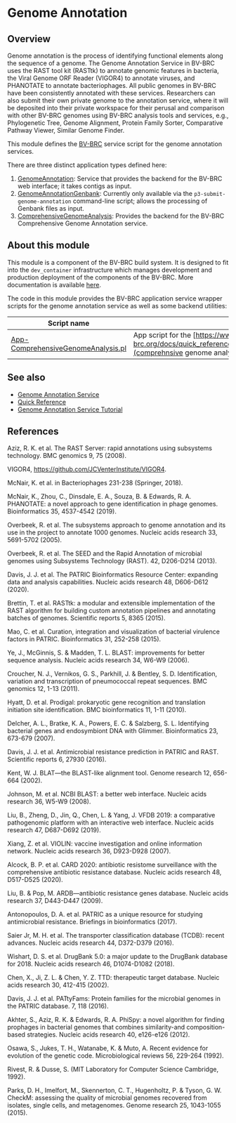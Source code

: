 # Genome Annotation

## Overview

Genome annotation is the process of identifying functional elements
along the sequence of a genome. The Genome Annotation Service in
BV-BRC uses the RAST tool kit (RASTtk) to annotate genomic features
in bacteria, the Viral Genome ORF Reader (VIGOR4) to annotate
viruses, and PHANOTATE to annotate bacteriophages. All public
genomes in BV-BRC have been consistently annotated with these
services. Researchers can also submit their own private genome to the
annotation service, where it will be deposited into their private
workspace for their perusal and comparison with other BV-BRC genomes
using BV-BRC analysis tools and services, e.g., Phylogenetic Tree,
Genome Alignment, Protein Family Sorter, Comparative Pathway Viewer,
Similar Genome Finder.

This module defines the [BV-BRC](https://bv-brc.org) service script for the genome annotation services.

There are three distinct application types defined here:

1. [GenomeAnnotation](app_specs/GenomeAnnotation.md): Service that provides the backend for the BV-BRC web interface; it takes contigs as input.
2. [GenomeAnnotationGenbank](app_specs/GenomeAnnotationGenbank.md): Currently only available via the `p3-submit-genome-annotation` command-line script; allows the processing of Genbank files as input.
3. [ComprehensiveGenomeAnalysis](app_specs/ComprehensiveGenomeAnalysis.md): Provides the backend for the BV-BRC Comprehensive Genome Annotation service.

## About this module

This module is a component of the BV-BRC build system. It is designed to fit into the
`dev_container` infrastructure which manages development and production deployment of
the components of the BV-BRC. More documentation is available [here](https://github.com/BV-BRC/dev_container/tree/master/README.md).

The code in this module provides the BV-BRC application service wrapper scripts for the genome annotation service as well
as some backend utilities:

| Script name | Purpose |
| ----------- | ------- |
| [App-ComprehensiveGenomeAnalysis.pl](service-scripts/App-ComprehensiveGenomeAnalysis.pl) | App script for the [https://www.bv-brc.org/docs/quick_references/services/comprehensive_genome_analysis_service.html](comprehnsive genome analysis service) |

## See also

* [Genome Annotation Service](https://bv-brc.org/app/Annotation)
* [Quick Reference](https://www.bv-brc.org/docs/quick_references/services/genome_annotation_service.html)
* [Genome Annotation Service Tutorial](https://www.bv-brc.org/docs/tutorial/genome_annotation/genome_annotation.html)



## References

Aziz, R. K. et al. The RAST Server: rapid annotations using subsystems technology. BMC genomics 9, 75 (2008).

VIGOR4, https://github.com/JCVenterInstitute/VIGOR4.

McNair, K. et al. in Bacteriophages 231-238 (Springer, 2018).

McNair, K., Zhou, C., Dinsdale, E. A., Souza, B. & Edwards, R. A. PHANOTATE: a novel approach to gene identification in phage genomes. Bioinformatics 35, 4537-4542 (2019).

Overbeek, R. et al. The subsystems approach to genome annotation and its use in the project to annotate 1000 genomes. Nucleic acids research 33, 5691-5702 (2005).

Overbeek, R. et al. The SEED and the Rapid Annotation of microbial genomes using Subsystems Technology (RAST). 42, D206-D214 (2013).

Davis, J. J. et al. The PATRIC Bioinformatics Resource Center: expanding data and analysis capabilities. Nucleic acids research 48, D606-D612 (2020).

Brettin, T. et al. RASTtk: a modular and extensible implementation of the RAST algorithm for building custom annotation pipelines and annotating batches of genomes. Scientific reports 5, 8365 (2015).

Mao, C. et al. Curation, integration and visualization of bacterial virulence factors in PATRIC. Bioinformatics 31, 252-258 (2015).

Ye, J., McGinnis, S. & Madden, T. L. BLAST: improvements for better sequence analysis. Nucleic acids research 34, W6-W9 (2006).

Croucher, N. J., Vernikos, G. S., Parkhill, J. & Bentley, S. D. Identification, variation and transcription of pneumococcal repeat sequences. BMC genomics 12, 1-13 (2011).

Hyatt, D. et al. Prodigal: prokaryotic gene recognition and translation initiation site identification. BMC bioinformatics 11, 1-11 (2010).

Delcher, A. L., Bratke, K. A., Powers, E. C. & Salzberg, S. L. Identifying bacterial genes and endosymbiont DNA with Glimmer. Bioinformatics 23, 673-679 (2007).

Davis, J. J. et al. Antimicrobial resistance prediction in PATRIC and RAST. Scientific reports 6, 27930 (2016).

Kent, W. J. BLAT—the BLAST-like alignment tool. Genome research 12, 656-664 (2002).

Johnson, M. et al. NCBI BLAST: a better web interface. Nucleic acids research 36, W5-W9 (2008).

Liu, B., Zheng, D., Jin, Q., Chen, L. & Yang, J. VFDB 2019: a comparative pathogenomic platform with an interactive web interface. Nucleic acids research 47, D687-D692 (2019).

Xiang, Z. et al. VIOLIN: vaccine investigation and online information network. Nucleic acids research 36, D923-D928 (2007).

Alcock, B. P. et al. CARD 2020: antibiotic resistome surveillance with the comprehensive antibiotic resistance database. Nucleic acids research 48, D517-D525 (2020).

Liu, B. & Pop, M. ARDB—antibiotic resistance genes database. Nucleic acids research 37, D443-D447 (2009).

Antonopoulos, D. A. et al. PATRIC as a unique resource for studying antimicrobial resistance. Briefings in bioinformatics (2017).

Saier Jr, M. H. et al. The transporter classification database (TCDB): recent advances. Nucleic acids research 44, D372-D379 (2016).

Wishart, D. S. et al. DrugBank 5.0: a major update to the DrugBank database for 2018. Nucleic acids research 46, D1074-D1082 (2018).

Chen, X., Ji, Z. L. & Chen, Y. Z. TTD: therapeutic target database. Nucleic acids research 30, 412-415 (2002).

Davis, J. J. et al. PATtyFams: Protein families for the microbial genomes in the PATRIC database. 7, 118 (2016).

Akhter, S., Aziz, R. K. & Edwards, R. A. PhiSpy: a novel algorithm for finding prophages in bacterial genomes that combines similarity-and composition-based strategies. Nucleic acids research 40, e126-e126 (2012).

Osawa, S., Jukes, T. H., Watanabe, K. & Muto, A. Recent evidence for evolution of the genetic code. Microbiological reviews 56, 229-264 (1992).

Rivest, R. & Dusse, S. (MIT Laboratory for Computer Science Cambridge, 1992).

Parks, D. H., Imelfort, M., Skennerton, C. T., Hugenholtz, P. & Tyson, G. W. CheckM: assessing the quality of microbial genomes recovered from isolates, single cells, and metagenomes. Genome research 25, 1043-1055 (2015).